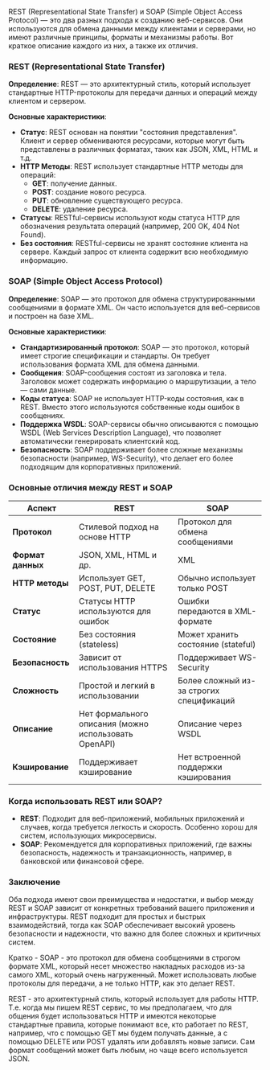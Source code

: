 REST (Representational State Transfer) и SOAP (Simple Object Access Protocol) — это два разных подхода к созданию веб-сервисов. Они используются для обмена данными между клиентами и серверами, но имеют различные принципы, форматы и механизмы работы. Вот краткое описание каждого из них, а также их отличия.

### REST (Representational State Transfer)

**Определение**: 
REST — это архитектурный стиль, который использует стандартные HTTP-протоколы для передачи данных и операций между клиентом и сервером.

**Основные характеристики**:
- **Статус**: REST основан на понятии "состояния представления". Клиент и сервер обмениваются ресурсами, которые могут быть представлены в различных форматах, таких как JSON, XML, HTML и т.д.
- **HTTP Методы**: REST использует стандартные HTTP методы для операций:
  - **GET**: получение данных.
  - **POST**: создание нового ресурса.
  - **PUT**: обновление существующего ресурса.
  - **DELETE**: удаление ресурса.
- **Статусы**: RESTful-сервисы используют коды статуса HTTP для обозначения результата операций (например, 200 OK, 404 Not Found).
- **Без состояния**: RESTful-сервисы не хранят состояние клиента на сервере. Каждый запрос от клиента содержит всю необходимую информацию.

### SOAP (Simple Object Access Protocol)

**Определение**: 
SOAP — это протокол для обмена структурированными сообщениями в формате XML. Он часто используется для веб-сервисов и построен на базе XML.

**Основные характеристики**:
- **Стандартизированный протокол**: SOAP — это протокол, который имеет строгие спецификации и стандарты. Он требует использования формата XML для обмена данными.
- **Сообщения**: SOAP-сообщения состоят из заголовка и тела. Заголовок может содержать информацию о маршрутизации, а тело — сами данные.
- **Коды статуса**: SOAP не использует HTTP-коды состояния, как в REST. Вместо этого используются собственные коды ошибок в сообщениях.
- **Поддержка WSDL**: SOAP-сервисы обычно описываются с помощью WSDL (Web Services Description Language), что позволяет автоматически генерировать клиентский код.
- **Безопасность**: SOAP поддерживает более сложные механизмы безопасности (например, WS-Security), что делает его более подходящим для корпоративных приложений.

### Основные отличия между REST и SOAP

| **Аспект**               | **REST**                                 | **SOAP**                                   |
|--------------------------|------------------------------------------|--------------------------------------------|
| **Протокол**             | Стилевой подход на основе HTTP           | Протокол для обмена сообщениями           |
| **Формат данных**        | JSON, XML, HTML и др.                   | XML                                        |
| **HTTP методы**          | Использует GET, POST, PUT, DELETE        | Обычно использует только POST             |
| **Статус**               | Статусы HTTP используются для ошибок     | Ошибки передаются в XML-формате           |
| **Состояние**            | Без состояния (stateless)                | Может хранить состояние (stateful)        |
| **Безопасность**         | Зависит от использования HTTPS           | Поддерживает WS-Security                   |
| **Сложность**            | Простой и легкий в использовании          | Более сложный из-за строгих спецификаций  |
| **Описание**             | Нет формального описания (можно использовать OpenAPI) | Описание через WSDL                         |
| **Кэширование**          | Поддерживает кэширование                  | Нет встроенной поддержки кэширования      |

### Когда использовать REST или SOAP?

- **REST**: Подходит для веб-приложений, мобильных приложений и случаев, когда требуется легкость и скорость. Особенно хорош для систем, использующих микросервисы.
- **SOAP**: Рекомендуется для корпоративных приложений, где важны безопасность, надежность и транзакционность, например, в банковской или финансовой сфере.

### Заключение

Оба подхода имеют свои преимущества и недостатки, и выбор между REST и SOAP зависит от конкретных требований вашего приложения и инфраструктуры. REST подходит для простых и быстрых взаимодействий, тогда как SOAP обеспечивает высокий уровень безопасности и надежности, что важно для более сложных и критичных систем.

Кратко - SOAP - это протокол для обмена сообщениями в строгом формате XML, который несет множество накладных расходов из-за самого XML, который очень нагруженный. Может использовать любые протоколы для передачи, а не только HTTP, как это делает REST. 

REST - это архитектурный стиль, который использует для работы HTTP. Т.е. когда мы пишем REST сервис, то мы предполагаем, что для общения будет использоваться HTTP и имеются некоторые стандартные правила, которые понимают все, кто работает по REST, например, что с помощью GET мы будем получать данные, а с помощью DELETE или POST удалять или добавлять новые записи. Сам формат сообщений может быть любым, но чаще всего используется JSON.